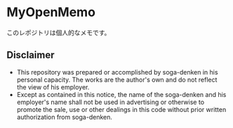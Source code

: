 # MyOpenMemo

このレポジトリは個人的なメモです。

## Disclaimer
- This repository was prepared or accomplished by soga-denken in his personal capacity. The works are the author's own and do not reflect the view  of his employer.
- Except as contained in this notice, the name of the soga-denken and his employer's name shall not be used in advertising or otherwise to promote the sale, use or other dealings in this code without prior written authorization from soga-denken.